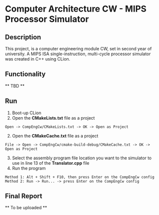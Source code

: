# Computer Architecture CW - MIPS Processor Simulator 

## Description

This project, is a computer engineering module CW, set in second year of university. A MIPS ISA single-instruction, multi-cycle processor simulator was created in C++ using CLion.

## Functionality

** TBD ** 

## Run

1) Boot-up CLion
2) Open the **CMakeLists.txt** file as a project
```
Open -> CompEngCw/CMakeLists.txt -> OK -> Open as Project
```
2) Open the **CMakeCache.txt** file as a project
```
File -> Open -> CompEngCw/cmake-build-debug/CMakeCache.txt -> OK -> Open as Project
```
3) Select the assembly program file location you want to the simulator to use in line 13 of the **Translator.cpp** file
4) Run the program
```
Method 1: Alt + Shift + F10, then press Enter on the CompEngCw config
Method 2: Run -> Run... -> press Enter on the CompEngCw config
```

## Final Report 

** To be uploaded ** 